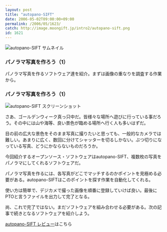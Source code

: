 ```yaml
---
layout: post
title: "autopano-SIFT"
date: 2006-05-02T09:00:00+09:00
permalink: /2006/05/1623/
catch: http://image.moongift.jp/intro2/autopano-sift.png
id: 1621
---
```

 ![autopano-SIFT サムネイル](http://image.moongift.jp/intro2/autopano-sift.t.png "autopano-SIFT サムネイル")
  

### パノラマ写真を作ろう（1）
  
パノラマ写真を作るソフトウェア達を紹介。まずは画像の重なりを調査する作業から。  
<!--more-->  

### パノラマ写真を作ろう（1）
  

![autopano-SIFT スクリーンショット](http://image.moongift.jp/intro2/autopano-sift.png "autopano-SIFT スクリーンショット")

  

さあ、ゴールデンウィーク真っ只中だ。皆様々な場所へ遊びに行っている事だろう。その中には山や海等、良い景色が臨める場所へ行く人も多いはずだ。

  

目の前の広大な景色をそのまま写真に撮りたいと思っても、一般的なカメラでは難しい。あまりに広く、数回に分けてシャッターを切るしかない。ぶつ切りになっている写真、どうにかならないものだろうか。

  

今回紹介するオープンソース・ソフトウェアはautopano-SIFT、複数枚の写真をパノラマにしてくれるソフトウェアだ。

  

パノラマ写真を作るには、各写真がどこでマッチするのかポイントを見極める必要がある。autopano-SIFTはこのポイントを探す作業を自動化してくれる。

  

使い方は簡単で、デジカメで撮った画像を順番に登録していけば良い。最後にPTOと言うファイルを出力して完了となる。

  

尚、これで完了ではない。まだソフトウェアを組み合わせる必要がある。次の記事で続きとなるソフトウェアを紹介しよう。

  

[autopano-SIFT レビュー](http://oss.moongift.jp/review/i-1626.html)はこちら


